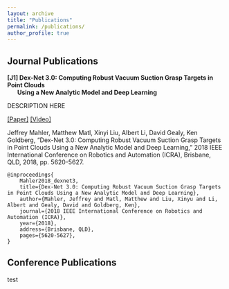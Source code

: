 ```yaml
---
layout: archive
title: "Publications"
permalink: /publications/
author_profile: true
---
```


<!-- {% if author.googlescholar %}
  You can also find my articles on <u><a href="{{author.googlescholar}}">my Google Scholar profile</a>.</u>
{% endif %}

{% include base_path %}

{% for post in site.publications.journal reversed %}
  {% include archive-single.html %}
{% endfor %} -->

## Journal Publications
**[J1] Dex-Net 3.0: Computing Robust Vacuum Suction Grasp Targets in Point Clouds  
&nbsp;&nbsp;&nbsp;&nbsp;&nbsp;&nbsp;&nbsp;Using a New Analytic Model and Deep Learning**

DESCRIPTION HERE

[[Paper]](http://alberthli.github.io/files/dexnet.pdf) [[Video]](https://www.youtube.com/watch?v=dZIHmcaTJ_c&feature=emb_title)

Jeffrey Mahler, Matthew Matl, Xinyi Liu, Albert Li, David Gealy, Ken Goldberg, “Dex-Net 3.0: Computing Robust Vacuum Suction Grasp Targets in Point Clouds Using a New Analytic Model and Deep Learning,” 2018 IEEE International Conference on Robotics and Automation (ICRA), Brisbane, QLD, 2018, pp. 5620-5627.

```
@inproceedings{
	Mahler2018_dexnet3,
	title={Dex-Net 3.0: Computing Robust Vacuum Suction Grasp Targets in Point Clouds Using a New Analytic Model and Deep Learning},
	author={Mahler, Jeffrey and Matl, Matthew and Liu, Xinyu and Li, Albert and Gealy, David and Goldberg, Ken},
	journal={2018 IEEE International Conference on Robotics and Automation (ICRA)},
	year={2018},
	address={Brisbane, QLD},
	pages={5620-5627},
}
```

## Conference Publications
test
